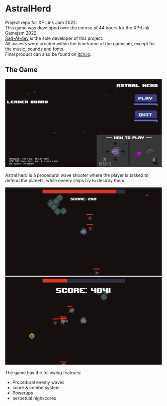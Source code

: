 # AstralHerd
Project repo for XP Link Jam 2022.  
This game was developed over the course of 44 hours for the XP-Link Gamejam 2022.  
[Sad-AI-dev](https://github.com/Sad-AI-dev) is the sole developer of this project.  
All assests were created within the timeframe of the gamejam, except for the music, sounds and fonts.  
Final product can also be found on [itch.io](https://sad-ai.itch.io/astral-herd).  

## The Game
![Main Menu image](resources/screenshots/main_Menu.PNG?raw=true)


Astral herd is a procedural wave shooter where the player is tasked to defend the planets, while enemy ships try to destroy them.


![Gameplay image](resources/screenshots/gameplay_1.PNG?raw=true)
![Another gameplay image](resources/screenshots/gameplay_2.PNG?raw=true)


The game has the following featrues:
- Procedural enemy waves
- score & combo system
- Powerups
- perpetual highscores